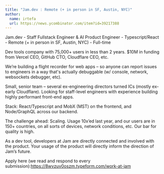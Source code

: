 ```yaml
---
title: "Jam.dev : Remote (+ in person in SF, Austin, NYC)"
author:
  name: irtefa
  url: https://news.ycombinator.com/item?id=39217388
---
```

Jam.dev - Staff Fullstack Engineer &amp; AI Product Engineer - Typescript&#x2F;React - Remote (+ in person in SF, Austin, NYC) - Full-time

Dev tools company with 75,000+ users in less than 2 years. $10M in funding from Vercel CEO, GitHub CTO, Cloudflare CEO, etc.

We’re building a flight recorder for web apps – so anyone can report issues to engineers in a way that&#x27;s actually debuggable (w&#x2F; console, network, websockets debugger, etc).

Small, senior team – several ex-engineering directors turned ICs (mostly ex-early Cloudflare). Looking for staff-level engineers with experience building highly performant front-end apps.

Stack: React&#x2F;Typescript and MobX (MST) on the frontend, and Node&#x2F;GraphQL across our backend.

The challenge ahead: Scaling. Usage 10x’ed last year, and our users are in 150+ countries, on all sorts of devices, network conditions, etc. Our bar for quality is high.

As a dev tool, developers at Jam are directly connected and involved with the product. Your usage of the product will directly inform the direction of Jam’s future.

Apply here (we read and respond to every submission):<a href="https:&#x2F;&#x2F;8wvzuv0oszm.typeform.com&#x2F;work-at-jam" rel="nofollow">https:&#x2F;&#x2F;8wvzuv0oszm.typeform.com&#x2F;work-at-jam</a>

